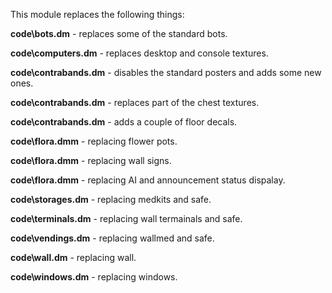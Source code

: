 This module replaces the following things:

**code\bots.dm** - replaces some of the standard bots.

**code\computers.dm** - replaces desktop and console textures.

**code\contrabands.dm** - disables the standard posters and adds some new ones.

**code\contrabands.dm** - replaces part of the chest textures.

**code\contrabands.dm** - adds a couple of floor decals.

**code\flora.dmm** - replacing flower pots.

**code\flora.dmm** - replacing wall signs.

**code\flora.dmm** - replacing AI and announcement status dispalay.

**code\storages.dm** - replacing medkits and safe.

**code\terminals.dm** - replacing wall termainals and safe.

**code\vendings.dm** - replacing wallmed and safe.

**code\wall.dm** - replacing wall.

**code\windows.dm** - replacing windows.
